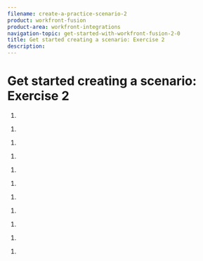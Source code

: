 ```yaml
---
filename: create-a-practice-scenario-2
product: workfront-fusion
product-area: workfront-integrations
navigation-topic: get-started-with-workfront-fusion-2-0
title: Get started creating a scenario: Exercise 2
description: 
---
```


# Get started creating a scenario: Exercise 2

<!--

-->

<!--
--------------------
-->

<!--
We will create a scenario that creates a new project in Adobe Workfront Fusion for every sales opportunity that is closed in Salesforce.
-->

<!--
RESHOOT - this is alloy
-->

1. 

   <!--
   In the Type box, select Opportunity to specify the type of information the module will be looking for.
   -->

1. 

   <!--
   In the Maximum count of records box, type the number of opportunities you want the module to watch to see if they close.
   -->

   <!--
   We'll type 10 for this example.
   -->

1. 

   <!--
   In the Watch box, select an option to indicate whether you want the module to watch Only new records or New records and all changes.
   -->

   <!--
   Let's select New records and all changes.
   -->

   <!--
   Click OK.
   -->

1. 

   <!--
   In the Choose where to start box, specify where you want the module to start its processing.
   -->

   <!--
   Let's select Records from after a specific date, then select a date about 6 months ago.
   -->

   <!--
   Click OK.
   -->

<!--
Mapping is the process of assigning a module's outputs, structured into items, to the module's input fields. You can learn a lot about mapping items between modules in the following articles:
-->

  <!--
  For more information about trigger modules, see Types of modules.
  -->

  <!--
  For more information about connecting Workfront Fusion to an app, see About connecting Adobe Workfront Fusion to an app or service.
  -->

  <!--
  For more information on choosing where to start, see Choose where a trigger module starts.
  -->

  <!--
  For more information on mapping items, see Map information from one module to another.
  -->

<!--
Add the second module and specify what it will do
-->

   <!--
   Click the right handle of the Salesforce module.
   -->

1. 

   <!--
   Click Workfront > Create Record.
   -->

   <!--
   Normally, in the box that displays for setting up the module, you would need to create a connection between Workfront Fusion and the module. This won't be necessary for the Workfront module.
   -->

1. 

   <!--
   In the Workfront box, under Record type, click Project.
   -->

   <!--
   The box expands to display all the fields available for a Workfront project.
   -->

1. 

   <!--
   We're going to choose the Name field so that this module creates each project with the same name as the corresponding closed opportunity in Salesforce.
   -->

   <!--
   You can use Ctrl-F to find the field you want quickly.
   -->

   <!--

   -->

   <!--
   Click the Name field, then click the Name variable in the list that appears.
   -->

<!--
Test the scenario
-->

<!--
Before you activate your scenario, it's important to test your scenario by running it at least once and viewing the results. This helps you understand how data flows through the scenario and find any errors it contains.
-->

1. 

   <!--
   Click Run once in the lower-left corner of the scenario editor.
   -->

1. 

   <!--
   After the scenario finishes running, click the bubble above a module.
   -->

   <!--

   -->

1. 

   <!--
   In the box that appears, view information about the bundles of data that the module processed, including the number of operations that occurred in it.
   -->

   <!--
   You can look at each individual operation to see which module settings were used and which bundles were returned by which module.
   -->

   <!--

   -->

   <!--
   In the past 6 months, the scenario found 1 Salesforce opportunity that closed.
   -->

   <!--

   -->

<!--
You can learn more about how to read scenario execution information in the following articles:
-->

  <!--
  For general information, see Scenario execution flow.
  -->

  <!--
  For information about processed bundles, see Scenario execution, cycles, and phases.
  -->

  <!--
  For information about number of operations, see .
  -->

<!--
Activate the scenario
-->

<!--
Your scenario is almost ready for use, but it's still inactive.
-->

<!--
To activate the scenario:
-->

1. 

   <!--
   Click the left arrow near the upper-left corner of the scenario editor to exit the editor and return to the scenario page.
   -->

   <!--
   To activate the scenario, click the On/Off button at the top of the scenario page.
   -->

<!--
After you active a scenario, it scenario runs according to its schedule.
-->

<!--
For more information about activating scenarios, see Activate or deactivate a scenario.
-->

<!--
For more information about schedules, see Schedule a scenario.
-->

<!--

-->

<!--

-->

<!--

-->

<!--
Mapping is the process of assigning a module's outputs, structured into items, to the module's input fields. You can learn a lot about mapping items between modules in the following articles:
-->

  <!--
  For more information on triggers, see Types of modules.
  -->

  <!--
  For more information on connections, see About connecting Adobe Workfront Fusion to an app or service.
  -->

  <!--
  For more information on choosing where to start, see Choose where a trigger module starts.
  -->

  <!--
  For more information on mapping items, see Map information from one module to another.
  -->

